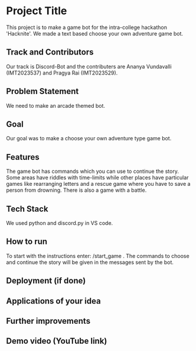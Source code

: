 
# Project Title

This project is to make a game bot for the intra-college hackathon 'Hacknite'.
We made a text based choose your own adventure game bot.
## Track and Contributors
Our track is Discord-Bot and the contributers are Ananya Vundavalli (IMT2023537) and Pragya Rai (IMT2023529).
## Problem Statement
We need to make an arcade themed bot.
## Goal
Our goal was to make a choose your own adventure type game bot.
## Features
The game bot has commands which you can use to continue the story. Some areas have riddles with time-limits while other places have particular games like rearranging letters and a rescue game where you have to save a person from drowning.
There is also a game with a battle.
## Tech Stack
We used python and discord.py in VS code.
## How to run
To start with the instructions enter: /start_game .
The commands to choose and continue the story will be given in the messages sent by the bot.
## Deployment (if done)

## Applications of your idea

## Further improvements

## Demo video (YouTube link)
